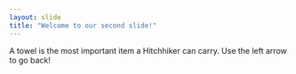 ```yaml
---
layout: slide
title: "Welcome to our second slide!"
---
```

A towel is the most important item a Hitchhiker can carry.
Use the left arrow to go back!
